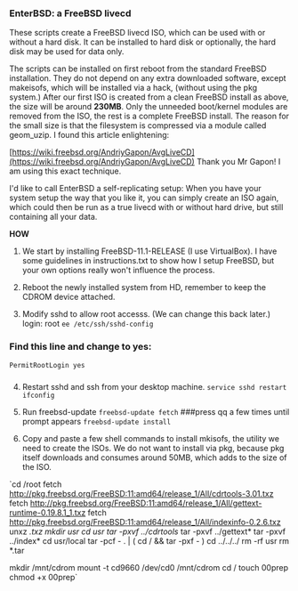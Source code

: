 ### EnterBSD: a FreeBSD livecd

These scripts create a FreeBSD livecd ISO, which can be used with or without a hard disk. 
It can be installed to hard disk or optionally, the hard disk may be used for data only.

The scripts can be installed on first reboot from the standard FreeBSD installation. They do not
depend on any extra downloaded software, except makeisofs, which will be installed via a hack, 
(without using the pkg system.) After our first ISO is created from a clean FreeBSD install as 
above, the size will be around **230MB**. Only the unneeded boot/kernel modules are removed from 
the ISO, the rest is a complete FreeBSD install. The reason for the small size is that the 
filesystem is compressed via a module called geom_uzip. I found this article enlightening:
 
[https://wiki.freebsd.org/AndriyGapon/AvgLiveCD](https://wiki.freebsd.org/AndriyGapon/AvgLiveCD) 
Thank you Mr Gapon! I am using this exact technique.

I'd like to call EnterBSD a self-replicating setup: When you have your system setup the way
that you like it, you can simply create an ISO again, which could then be run as a true livecd
with or without hard drive, but still containing all your data.

**HOW**
1. We start by installing FreeBSD-11.1-RELEASE (I use VirtualBox). I have some guidelines in 
instructions.txt to show how I setup FreeBSD, but your own options really won't influence the process.

2. Reboot the newly installed system from HD, remember to keep the CDROM device attached.

3. Modify sshd to allow root accesss. (We can change this back later.)
login: root
`ee /etc/ssh/sshd-config`
### Find this line and change to yes:
`PermitRootLogin yes`
###

4. Restart sshd and ssh from your desktop machine.
`service sshd restart`
`ifconfig`

5. Run freebsd-update
`freebsd-update fetch`
###press qq a few times until prompt appears
`freebsd-update install`

6. Copy and paste a few shell commands to install mkisofs, the utility we need to create the ISOs. We
do not want to install via pkg, because pkg itself downloads and consumes around 50MB, which adds to 
the size of the ISO.

`cd /root
fetch http://pkg.freebsd.org/FreeBSD:11:amd64/release_1/All/cdrtools-3.01.txz
fetch http://pkg.freebsd.org/FreeBSD:11:amd64/release_1/All/gettext-runtime-0.19.8.1_1.txz
fetch http://pkg.freebsd.org/FreeBSD:11:amd64/release_1/All/indexinfo-0.2.6.txz
unxz *.txz
mkdir usr
cd usr
tar -pxvf ../cdrtools* 
tar -pxvf ../gettext*
tar -pxvf ../index*
cd usr/local
tar -pcf - . | ( cd / && tar -pxf - )
cd ../../../
rm -rf usr
rm *.tar

mkdir /mnt/cdrom
mount -t cd9660 /dev/cd0 /mnt/cdrom
cd /
touch 00prep
chmod +x 00prep`
